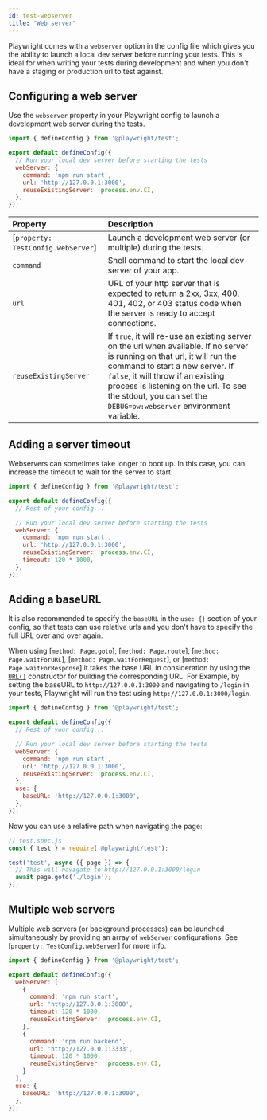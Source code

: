 ```yaml
---
id: test-webserver
title: "Web server"
---
```


Playwright comes with a `webserver` option in the config file which gives you the ability to launch a local dev server before running your tests. This is ideal for when writing your tests during development and when you don't have a staging or production url to test against.

## Configuring a web server

Use the `webserver` property in your Playwright config to launch a development web server during the tests.

```js
import { defineConfig } from '@playwright/test';

export default defineConfig({
  // Run your local dev server before starting the tests
  webServer: {
    command: 'npm run start',
    url: 'http://127.0.0.1:3000',
    reuseExistingServer: !process.env.CI,
  },
});
```

| Property | Description |
| :- | :- |
| [`property: TestConfig.webServer`] | Launch a development web server (or multiple) during the tests. |
| `command`| Shell command to start the local dev server of your app. |
| `url`| URL of your http server that is expected to return a 2xx, 3xx, 400, 401, 402, or 403 status code when the server is ready to accept connections. |
| `reuseExistingServer`| If `true`, it will re-use an existing server on the url when available. If no server is running on that url, it will run the command to start a new server. If `false`, it will throw if an existing process is listening on the url. To see the stdout, you can set the `DEBUG=pw:webserver` environment variable. |

## Adding a server timeout

Webservers can sometimes take longer to boot up. In this case, you can increase the timeout to wait for the server to start.

```js
import { defineConfig } from '@playwright/test';

export default defineConfig({
  // Rest of your config...

  // Run your local dev server before starting the tests
  webServer: {
    command: 'npm run start',
    url: 'http://127.0.0.1:3000',
    reuseExistingServer: !process.env.CI,
    timeout: 120 * 1000,
  },
});
```

## Adding a baseURL

It is also recommended to specify the `baseURL` in the `use: {}` section of your config, so that tests can use relative urls and you don't have to specify the full URL over and over again. 

When using [`method: Page.goto`], [`method: Page.route`], [`method: Page.waitForURL`], [`method: Page.waitForRequest`], or [`method: Page.waitForResponse`] it takes the base URL in consideration by using the [`URL()`](https://developer.mozilla.org/en-US/docs/Web/API/URL/URL) constructor for building the corresponding URL. For Example, by setting the baseURL to `http://127.0.0.1:3000` and navigating to `/login` in your tests, Playwright will run the test using `http://127.0.0.1:3000/login`.

```js
import { defineConfig } from '@playwright/test';

export default defineConfig({
  // Rest of your config...

  // Run your local dev server before starting the tests
  webServer: {
    command: 'npm run start',
    url: 'http://127.0.0.1:3000',
    reuseExistingServer: !process.env.CI,
  },
  use: {
    baseURL: 'http://127.0.0.1:3000',
  },
});
```

Now you can use a relative path when navigating the page:

```js
// test.spec.js
const { test } = require('@playwright/test');

test('test', async ({ page }) => {
  // This will navigate to http://127.0.0.1:3000/login
  await page.goto('./login');
});
```

## Multiple web servers

Multiple web servers (or background processes) can be launched simultaneously by providing an array of `webServer` configurations. See [`property: TestConfig.webServer`] for more info.


```js
import { defineConfig } from '@playwright/test';

export default defineConfig({
  webServer: [
    {
      command: 'npm run start',
      url: 'http://127.0.0.1:3000',
      timeout: 120 * 1000,
      reuseExistingServer: !process.env.CI,
    },
    {
      command: 'npm run backend',
      url: 'http://127.0.0.1:3333',
      timeout: 120 * 1000,
      reuseExistingServer: !process.env.CI,
    }
  ],
  use: {
    baseURL: 'http://127.0.0.1:3000',
  },
});
```
